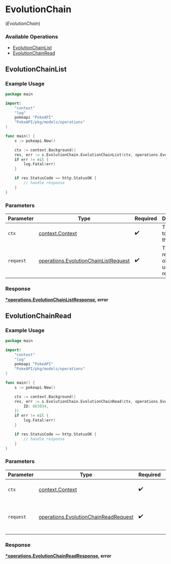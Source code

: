 # EvolutionChain
(*EvolutionChain*)

### Available Operations

* [EvolutionChainList](#evolutionchainlist)
* [EvolutionChainRead](#evolutionchainread)

## EvolutionChainList

### Example Usage

```go
package main

import(
	"context"
	"log"
	pokeapi "PokeAPI"
	"PokeAPI/pkg/models/operations"
)

func main() {
    s := pokeapi.New()

    ctx := context.Background()
    res, err := s.EvolutionChain.EvolutionChainList(ctx, operations.EvolutionChainListRequest{})
    if err != nil {
        log.Fatal(err)
    }

    if res.StatusCode == http.StatusOK {
        // handle response
    }
}
```

### Parameters

| Parameter                                                                                    | Type                                                                                         | Required                                                                                     | Description                                                                                  |
| -------------------------------------------------------------------------------------------- | -------------------------------------------------------------------------------------------- | -------------------------------------------------------------------------------------------- | -------------------------------------------------------------------------------------------- |
| `ctx`                                                                                        | [context.Context](https://pkg.go.dev/context#Context)                                        | :heavy_check_mark:                                                                           | The context to use for the request.                                                          |
| `request`                                                                                    | [operations.EvolutionChainListRequest](../../models/operations/evolutionchainlistrequest.md) | :heavy_check_mark:                                                                           | The request object to use for the request.                                                   |


### Response

**[*operations.EvolutionChainListResponse](../../models/operations/evolutionchainlistresponse.md), error**


## EvolutionChainRead

### Example Usage

```go
package main

import(
	"context"
	"log"
	pokeapi "PokeAPI"
	"PokeAPI/pkg/models/operations"
)

func main() {
    s := pokeapi.New()

    ctx := context.Background()
    res, err := s.EvolutionChain.EvolutionChainRead(ctx, operations.EvolutionChainReadRequest{
        ID: 663834,
    })
    if err != nil {
        log.Fatal(err)
    }

    if res.StatusCode == http.StatusOK {
        // handle response
    }
}
```

### Parameters

| Parameter                                                                                    | Type                                                                                         | Required                                                                                     | Description                                                                                  |
| -------------------------------------------------------------------------------------------- | -------------------------------------------------------------------------------------------- | -------------------------------------------------------------------------------------------- | -------------------------------------------------------------------------------------------- |
| `ctx`                                                                                        | [context.Context](https://pkg.go.dev/context#Context)                                        | :heavy_check_mark:                                                                           | The context to use for the request.                                                          |
| `request`                                                                                    | [operations.EvolutionChainReadRequest](../../models/operations/evolutionchainreadrequest.md) | :heavy_check_mark:                                                                           | The request object to use for the request.                                                   |


### Response

**[*operations.EvolutionChainReadResponse](../../models/operations/evolutionchainreadresponse.md), error**

